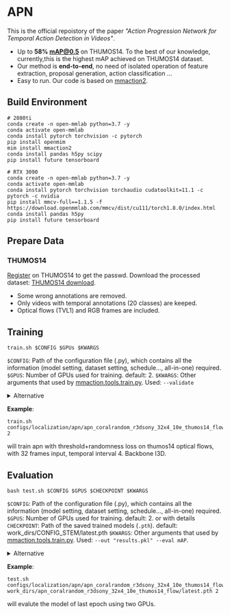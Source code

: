 # APN
This is the official repoistory of the paper _"Action Progression Network for Temporal Action Detection in Videos"_.
+ Up to **58\% mAP@0.5** on THUMOS14. To the best of our knowledge, currently,this is the highest mAP achieved on THUMOS14 dataset. 
+ Our method is **end-to-end**, no need of isolated operation of feature extraction, proposal generation, action classification ...
+ Easy to run. Our code is based on [mmaction2](https://github.com/open-mmlab/mmaction2).

## Build Environment
```shell
# 2080ti
conda create -n open-mmlab python=3.7 -y
conda activate open-mmlab
conda install pytorch torchvision -c pytorch
pip install openmim
mim install mmaction2
conda install pandas h5py scipy
pip install future tensorboard

# RTX 3090
conda create -n open-mmlab python=3.7 -y
conda activate open-mmlab
conda install pytorch torchvision torchaudio cudatoolkit=11.1 -c pytorch -c nvidia
pip install mmcv-full==1.1.5 -f https://download.openmmlab.com/mmcv/dist/cu111/torch1.8.0/index.html
conda install pandas h5py
pip install future tensorboard
```

## Prepare Data
### THUMOS14
[Register](https://docs.google.com/forms/d/e/1FAIpQLScs9davISAtYQS7SEF5qQNu0jUpLzNH3aHmPfuqk2q1VYDkmw/viewform) on THUMOS14 to get the passwd. 
Download the processed dataset: [THUMOS14 download](https://connectpolyu-my.sharepoint.com/:f:/g/personal/19074484r_connect_polyu_hk/Etnq-pgKYRhFj2G2WEsc33IBseulKby2Dhbhnc9K0BHZ1Q?e=4KqS4m).
+ Some wrong annotations are removed.
+ Only videos with temporal annotations (20 classes) are keeped.
+ Optical flows (TVL1) and RGB frames are included.

## Training

```shell
train.sh $CONFIG $GPUs $KWARGS
```
``$CONFIG``: Path of the configuration file (.py), which contains all the information (model setting, dataset setting, schedule..., all-in-one) required.\
``$GPUS``: Number of GPUs used for training. default: 2.
``$KWARGS``: Other arguments that used by [mmaction.tools.train.py](https://github.com/open-mmlab/mmaction2/blob/master/tools/train.py). Used: ``--validate``


<details>
<summary>Alternative</summary>
If you are familiar with mmlab repos and would like to run in a mmlab style, you may use the following cmd to start a training:

```shell
PYTHONPATH=$PWD:$PYTHONPATH mim train mmaction configs/localization/apn/apn_coralrandom_r3dsony_32x4_10e_thumos14_flow.py --gpus 2 --validate --launcher pytorch
```
</details>

**Example**:
```shell
train.sh configs/localization/apn/apn_coralrandom_r3dsony_32x4_10e_thumos14_flow.py 2
```
will train apn with threshold+randomness loss on thumos14 optical flows, with 32 frames input, temporal interval 4. Backbone I3D.
## Evaluation

```shell
bash test.sh $CONFIG $GPUS $CHECKPOINT $KWARGS
```
``$CONFIG``: Path of the configuration file (.py), which contains all the information (model setting, dataset setting, schedule..., all-in-one) required.\
``$GPUS``: Number of GPUs used for training. default: 2.
or with details
``CHECKPOINT``: Path of the saved trained models (``.pth``). default: work_dirs/CONFIG_STEM/latest.pth
``$KWARGS``: Other arguments that used by [mmaction.tools.train.py](https://github.com/open-mmlab/mmaction2/blob/master/tools/train.py). Used: ``--out "results.pkl" --eval mAP``.

<details>
<summary>Alternative</summary>
If you are familiar with mmlab repos and would like to run in a mmlab style, you may use the following cmd to start a training:

```shell
PYTHONPATH=$PWD:$PYTHONPATH mim test mmaction configs/localization/apn/apn_coralrandom_r3dsony_32x4_10e_thumos14_flow.py --checkpoint ckpt.pth --gpus 2 --metrics mAP
```
</details>

**Example**:
```shell
test.sh configs/localization/apn/apn_coralrandom_r3dsony_32x4_10e_thumos14_flow.py work_dirs/apn_coralrandom_r3dsony_32x4_10e_thumos14_flow/latest.pth 2
```
will evalute the model of last epoch using two GPUs.
